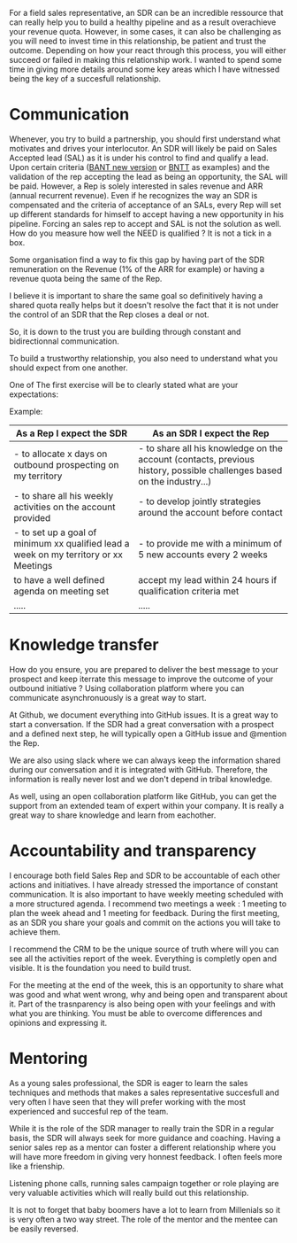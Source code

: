 
For a field sales representative, an SDR can be an incredible ressource that can really help you to build a healthy pipeline and as a result overachieve your revenue quota. However, in some cases, it can also be challenging as you will need to invest time in this relationship, be patient and trust the outcome. Depending on how your react through this process, you will either succeed or failed in making this relationship work.
I wanted to spend some time in giving more details around some key areas which I have witnessed being the key of a succesfull relationship.



# Communication


Whenever, you try to build a partnership, you should first understand what motivates and drives your interlocutor.
An SDR will likely be paid on Sales Accepted lead (SAL) as it is under his control to find and qualify a lead. Upon certain criteria ([BANT new version](http://www.saleshacker.com/bant-sales-qualification-new-era/) or [BNTT](http://moderntechsales.com/qualification) as examples) and the validation of the rep accepting the lead as being an opportunity, the SAL will be paid. 
However, a Rep is solely interested in sales revenue and ARR (annual recurrent revenue). Even if he recognizes the way an SDR is compensated and the criteria of acceptance of an SALs, every Rep will set up different standards for himself to accept having a new opportunity in his pipeline. 
Forcing an sales rep to accept and SAL is not the solution as well. How do you measure how well the NEED is qualified ? It is not a tick in a box.

Some organisation find a way to fix this gap by having part of the SDR remuneration on the Revenue (1% of the ARR for example) or having a revenue quota being the same of the Rep. 

I believe it is important to share the same goal so definitively having a shared quota really helps but it doesn't resolve the fact that it is not under the control of an SDR that the Rep closes a deal or not. 

So, it is down to the trust you are building through constant and bidirectionnal communication.

To build a trustworthy relationship, you also need to understand what you should expect from one another.

One of The first exercise will be to clearly stated what are your expectations:

Example:

As a Rep I expect the SDR | As an SDR I expect the Rep |
----|------|
- to allocate x days on outbound prospecting on my territory | - to share all his knowledge on the account (contacts, previous history, possible challenges based on the industry...) |
- to share all his weekly activities on the account provided | - to develop jointly strategies around the account before contact
- to set up a goal of minimum xx qualified lead a week on my territory or xx Meetings | - to provide me with a minimum of 5 new accounts every 2 weeks |
to have a well defined agenda on meeting set | accept my lead within 24 hours if qualification criteria met|
.....|.....|



# Knowledge transfer

How do you ensure, you are prepared to deliver the best message to your prospect and keep iterrate this message to improve the outcome of your outbound initiative ?
Using collaboration platform where you can communicate asynchronuously is a great way to start.

At Github, we document everything into GitHub issues. It is a great way to start a conversation. If the SDR had a great conversation with a prospect and a defined next step, he will typically open a  GitHub issue and @mention the Rep. 

We are also using slack where we can always keep the information shared during our conversation and it is integrated with GitHub.
Therefore, the information is really never lost and we don't depend in tribal knowledge.  

As well, using an open collaboration platform like GitHub, you can get the support from an extended team of expert within your company. It is really a great way to share knowledge and learn from eachother.


# Accountability and transparency

I encourage both field Sales Rep and SDR to be accountable of each other actions and initiatives. I have already stressed the importance of constant communication. It is also important to have weekly meeting scheduled with a more structured agenda. I recommend two meetings a week : 1 meeting to plan the week ahead and 1 meeting for feedback.
During the first meeting, as an SDR you share your goals and commit on the actions you will take to achieve them.

I recommend the CRM to be the unique source of truth where will you can see all the activities report of the week.
Everything is completly open and visible. It is the foundation you need to build trust.

For the meeting at the end of the week, this is an opportunity to share what was good and what went wrong, why and being open and transparent about it.
Part of the trasnparency is also being open with your feelings and with what you are thinking. You must be able to overcome differences and opinions and expressing it.


# Mentoring

As a young sales professional, the SDR is eager to learn the sales techniques and methods that makes a sales representative succesfull and very often I have seen that they will prefer working with the most experienced and succesful rep of the team.

While it is the role of the SDR manager to really train the SDR in a regular basis, the SDR will always seek for more guidance and coaching. Having a senior sales rep as a mentor can foster a different relationship where you will have more freedom in giving very honnest feedback. I often feels more like a frienship.

Listening phone calls, running sales campaign together or role playing are very valuable activities which will really build out this relationship.

It is not to forget that baby boomers have a lot to learn from Millenials so it is very often a two way street. The role of the mentor and the mentee can be easily reversed.







